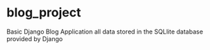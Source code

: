 blog_project
============

Basic Django Blog Application 
all data stored in the SQLlite database provided by Django 
